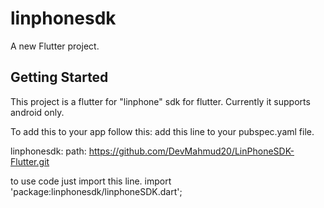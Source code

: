# linphonesdk

A new Flutter project.

## Getting Started

This project is a flutter for "linphone" sdk for flutter. Currently it supports android only. 

To add this to your app follow this: 
add this line to your pubspec.yaml file. 

linphonesdk:
path: https://github.com/DevMahmud20/LinPhoneSDK-Flutter.git

to use code just import this line.
import 'package:linphonesdk/linphoneSDK.dart';


